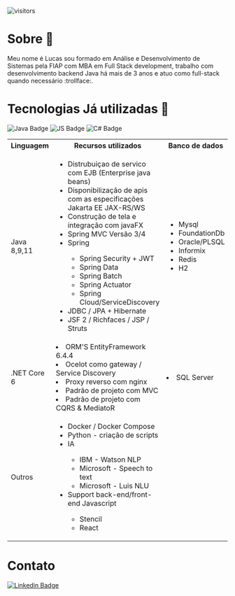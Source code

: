 
![visitors](https://visitor-badge.laobi.icu/badge?page_id=${your.username}.${your.repo.id})

<h1> Sobre 👨‍ </h1>

<p> Meu nome é Lucas sou formado em Análise e Desenvolvimento de Sistemas pela FIAP com MBA em Full Stack development, trabalho com desenvolvimento backend Java há mais de 3 anos e atuo como full-stack quando necessário :trollface:.

# Tecnologias Já utilizadas 🔧

![Java Badge](https://img.shields.io/badge/Java-ED8B00?style=for-the-badge&logo=java&logoColor=black)
![JS Badge](https://img.shields.io/badge/Node.js-43853D?style=for-the-badge&logo=node.js&logoColor=white)
![C# Badge](https://img.shields.io/badge/C%23-239120?style=for-the-badge&logo=c-sharp&logoColor=white)

<table style="width:100%">
  <tr>
    <th>Linguagem</th>
    <th>Recursos utilizados</th>
    <th>Banco de dados</th>
    <th>Cloud Provider</th>
    <th>Mensagerias</th>
  </tr>
  <tr>
    <td>Java 8,9,11</td>
    <td>
      <ul>
        <li> Distrubuiçao de servico com EJB (Enterprise java beans) </li>
        <li> Disponibilização de apis com as especificações Jakarta EE JAX-RS/WS </li>
        <li> Construção de tela e integração com javaFX </li>
        <li>Spring MVC Versão 3/4</li>
        <li>Spring</li>
          <ul>
            <li>Spring Security + JWT</li>
            <li>Spring Data</li>
            <li>Spring Batch</li>
            <li>Spring Actuator</li>
            <li>Spring Cloud/ServiceDiscovery</li>
          </ul>
        <li>JDBC / JPA + Hibernate</li>
        <li>JSF 2 / Richfaces / JSP / Struts</li>
      </ul>
    </td>
    <td>
       <ul>
        <li>Mysql</li>
        <li>FoundationDb</li>
        <li>Oracle/PLSQL</li>    
        <li>Informix</li>  
        <li>Redis</li>
        <li>H2</li>
    </ul>
    </td>
    <td>
      <ul> 
        <li> GCP - Google Cloud Platform </li>
          <ul>
            <li> VM IaaS </li>
         </ul>
        <li> Azure </li>
          <ul>
             <li> VM IaaS</li>
             <li> Configuração webApp PAAS </li>
          </ul>
        <li> AWS </li>
          <ul>
            <li> EC2 </li>
            <li> S3 </li>
            <li> Api Gateway </li>
            <li> AWS DynamoDB </li>
            <li> AWS Lambda </li>
            <li> AWS SAM </li>
        </ul>
     </ul>
    </td>
    <td>
      <ul>
        <li>RabbitMQ</li> 
        <li>MQTT</li> 
      </ul>
    </td>
  </tr>
  
  <tr>
    <td>.NET Core 6</td>
    <td>
      <li> ORM'S EntityFramework 6.4.4 </li>
      <li> Ocelot como gateway / Service Discovery </li>
      <li> Proxy reverso com nginx </li>
      <li> Padrão de projeto com MVC</li>
      <li> Padrão de projeto com CQRS & MediatoR</li>
    </td>
    <td>
      <li> SQL Server </li>
    </td>
    <td>
      <li> Azure IaaS </li>
      <li> Azure Keyvault </li>
      <li> Azure Storage </li>
    </td>
    <td>
      <li> Azure Service Bus </li>
    </td>
  </tr>
 
  <tr>
     <td>Outros</td>
     <td>
        <ul>
          <li>Docker / Docker Compose</li>
          <li>Python - criação de scripts</li>
          <li>IA</li>
           <ul>
             <li>IBM - Watson NLP</li>
             <li>Microsoft - Speech to text</li>
             <li>Microsoft - Luis NLU</li>
           </ul>
          <li>Support back-end/front-end Javascript</li>
              <ul>
                <li>Stencil</li>
                <li>React</li>
              </ul>
        </ul>
    </td>
  </tr>
</table>

# Contato
[![Linkedin Badge](https://img.shields.io/badge/-LinkedIn-blue?style=flat-square&logo=Linkedin&logoColor=white&link=https://www.linkedin.com/in/lulumeister/)](https://www.linkedin.com/in/lulumeister/)
